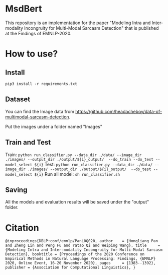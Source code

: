 # MsdBert
This repository is an implementation for the paper "Modeling Intra and Inter-modality Incongruity for Multi-Modal Sarcasm Detection" that is published at the Findings of EMNLP-2020.

# How to use?
## Install
`pip3 install -r requirements.txt`

## Dataset
You can find the Image data from https://github.com/headacheboy/data-of-multimodal-sarcasm-detection.

Put the images under a folder named "Images"

## Train and Test
Train:
`python run_classifier.py --data_dir ./data/ --image_dir ./images/ --output_dir ./output/${i}_output/  --do_train --do_test --model_select ${i}`
Test:
`python run_classifier.py --data_dir ./data/ --image_dir ./images/ --output_dir ./output/${i}_output/  --do_test --model_select ${i}`
Run all model:
`sh run_classifier.sh`

## Saving
All the models and evaluation results will be saved under the "output" folder.

# Citation
`@inproceedings{DBLP:conf/emnlp/PanL0Q020,
  author    = {Hongliang Pan and
               Zheng Lin and
               Peng Fu and
               Yatao Qi and
               Weiping Wang},
  title     = {Modeling Intra and Inter-modality Incongruity for Multi-Modal Sarcasm
               Detection},
  booktitle = {Proceedings of the 2020 Conference on Empirical Methods in Natural
               Language Processing: Findings, {EMNLP} 2020, Online Event, 16-20 November
               2020},
  pages     = {1383--1392},
  publisher = {Association for Computational Linguistics},
}`




